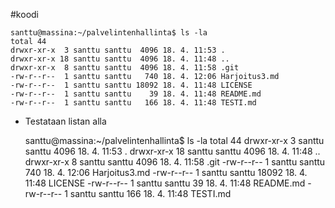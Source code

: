 #koodi

	santtu@massina:~/palvelintenhallinta$ ls -la
	total 44
	drwxr-xr-x  3 santtu santtu  4096 18. 4. 11:53 .
	drwxr-xr-x 18 santtu santtu  4096 18. 4. 11:48 ..
	drwxr-xr-x  8 santtu santtu  4096 18. 4. 11:58 .git
	-rw-r--r--  1 santtu santtu   740 18. 4. 12:06 Harjoitus3.md
	-rw-r--r--  1 santtu santtu 18092 18. 4. 11:48 LICENSE
	-rw-r--r--  1 santtu santtu    39 18. 4. 11:48 README.md
	-rw-r--r--  1 santtu santtu   166 18. 4. 11:48 TESTI.md
	
- Testataan listan alla

	santtu@massina:~/palvelintenhallinta$ ls -la
	total 44
	drwxr-xr-x  3 santtu santtu  4096 18. 4. 11:53 .
	drwxr-xr-x 18 santtu santtu  4096 18. 4. 11:48 ..
	drwxr-xr-x  8 santtu santtu  4096 18. 4. 11:58 .git
	-rw-r--r--  1 santtu santtu   740 18. 4. 12:06 Harjoitus3.md
	-rw-r--r--  1 santtu santtu 18092 18. 4. 11:48 LICENSE
	-rw-r--r--  1 santtu santtu    39 18. 4. 11:48 README.md
	-rw-r--r--  1 santtu santtu   166 18. 4. 11:48 TESTI.md
	

